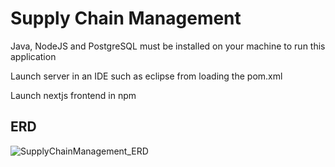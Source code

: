 # Supply Chain Management 

Java, NodeJS and PostgreSQL must be installed on your machine to run this application

Launch server in an IDE such as eclipse from loading the pom.xml

Launch nextjs frontend in npm

## ERD
![SupplyChainManagement_ERD](https://github.com/JVChiarella/SupplyChainManagement/assets/63977361/d195e70c-2849-4a41-a079-01f91dc5356c)
